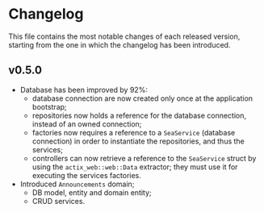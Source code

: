 # Changelog
This file contains the most notable changes of each released version, starting from the one in which the changelog
has been introduced.

## v0.5.0
- Database has been improved by 92%:
    -   database connection are now created only once at the application bootstrap;
    -   repositories now holds a reference for the database connection, instead of an owned connection;
    -   factories now requires a reference to a `SeaService` (database connection) in order to instantiate the
        repositories, and thus the services;
    -   controllers can now retrieve a reference to the `SeaService` struct by using the `actix_web::web::Data`
        extractor; they must use it for executing the services factories.
- Introduced `Announcements` domain;
    -   DB model, entity and domain entity;
    -   CRUD services.